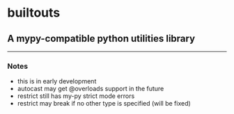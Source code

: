 # builtouts
## A mypy-compatible python utilities library
---
### Notes
* this is in early development
* autocast may get @overloads support in the future
* restrict still has my-py strict mode errors
* restrict may break if no other type is specified (will be fixed)
